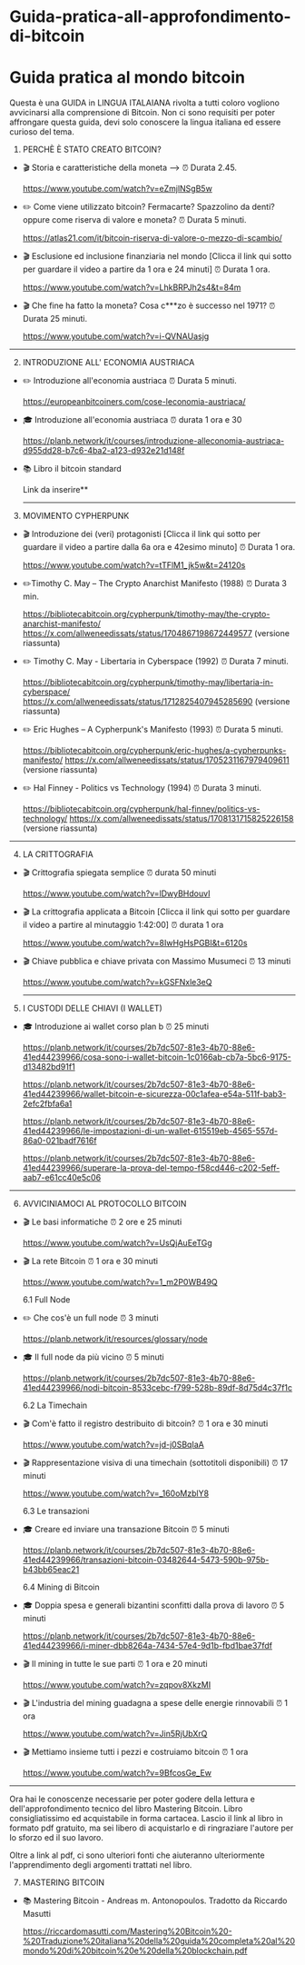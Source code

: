 # Guida-pratica-all-approfondimento-di-bitcoin

# Guida pratica al mondo bitcoin

Questa è una GUIDA in LINGUA ITALAIANA rivolta a tutti coloro vogliono avvicinarsi alla comprensione di Bitcoin. Non ci sono requisiti per poter affrongare questa guida, devi solo conoscere la lingua italiana ed essere curioso del tema. 

1. PERCHÈ È STATO CREATO BITCOIN?
  
- 🎬 Storia e caratteristiche della moneta --> ⏰ Durata 2.45.
  
     https://www.youtube.com/watch?v=eZmjlNSgB5w 

- ✏️ Come viene utilizzato bitcoin? Fermacarte? Spazzolino da denti? oppure come riserva di valore e moneta? ⏰ Durata 5 minuti.
  
     https://atlas21.com/it/bitcoin-riserva-di-valore-o-mezzo-di-scambio/

- 🎬 Esclusione ed inclusione finanziaria nel mondo [Clicca il link qui sotto per guardare il video a partire da 1 ora e 24 minuti] ⏰ Durata 1 ora.
    
     https://www.youtube.com/watch?v=LhkBRPJh2s4&t=84m
    
- 🎬 Che fine ha fatto la moneta? Cosa c***zo è successo nel 1971? ⏰ Durata 25 minuti.
    
     https://www.youtube.com/watch?v=i-QVNAUasjg

---

2. INTRODUZIONE ALL' ECONOMIA AUSTRIACA

- ✏️ Introduzione all'economia austriaca ⏰ Durata 5 minuti.
  
     https://europeanbitcoiners.com/cose-leconomia-austriaca/
  
- 🎓 Introduzione all'economia austriaca ⏰ durata 1 ora e 30
  
     https://planb.network/it/courses/introduzione-alleconomia-austriaca-d955dd28-b7c6-4ba2-a123-d932e21d148f
  
- 📚 Libro il bitcoin standard

    Link da inserire**

  ---

  
3. MOVIMENTO CYPHERPUNK
   
  
- 🎬 Introduzione dei (veri) protagonisti [Clicca il link qui sotto per guardare il video a partire dalla 6a ora e 42esimo minuto] ⏰ Durata 1 ora.
  
     https://www.youtube.com/watch?v=tTFlM1_jk5w&t=24120s
  
- ✏️Timothy C. May – The Crypto Anarchist Manifesto (1988) ⏰ Durata 3 min.
  
     https://bibliotecabitcoin.org/cypherpunk/timothy-may/the-crypto-anarchist-manifesto/ 
     https://x.com/allweneedissats/status/1704867198672449577 (versione riassunta)
  
- ✏️ Timothy C. May - Libertaria in Cyberspace (1992) ⏰ Durata 7 minuti.
  
     https://bibliotecabitcoin.org/cypherpunk/timothy-may/libertaria-in-cyberspace/
     https://x.com/allweneedissats/status/1712825407945285690 (versione riassunta)
  
- ✏️ Eric Hughes – A Cypherpunk's Manifesto (1993) ⏰ Durata 5 minuti.
  
     https://bibliotecabitcoin.org/cypherpunk/eric-hughes/a-cypherpunks-manifesto/
     https://x.com/allweneedissats/status/1705231167979409611 (versione riassunta)

- ✏️ Hal Finney - Politics vs Technology (1994) ⏰ Durata 3 minuti.
  
     https://bibliotecabitcoin.org/cypherpunk/hal-finney/politics-vs-technology/
     https://x.com/allweneedissats/status/1708131715825226158 (versione riassunta)


---

4. LA CRITTOGRAFIA 


- 🎬 Crittografia spiegata semplice ⏰ durata 50 minuti
  
     https://www.youtube.com/watch?v=lDwyBHdouvI

- 🎬 La crittografia applicata a Bitcoin [Clicca il link qui sotto per guardare il video a partire al minutaggio 1:42:00] ⏰ durata 1 ora
  
     https://www.youtube.com/watch?v=8IwHgHsPGBI&t=6120s 

- 🎬 Chiave pubblica e chiave privata con Massimo Musumeci ⏰ 13 minuti
  
     https://www.youtube.com/watch?v=kGSFNxle3eQ

  ---

5. I CUSTODI DELLE CHIAVI (I WALLET)

- 🎓 Introduzione ai wallet corso plan b ⏰ 25 minuti

    https://planb.network/it/courses/2b7dc507-81e3-4b70-88e6-41ed44239966/cosa-sono-i-wallet-bitcoin-1c0166ab-cb7a-5bc6-9175-d13482bd91f1
  
    https://planb.network/it/courses/2b7dc507-81e3-4b70-88e6-41ed44239966/wallet-bitcoin-e-sicurezza-00c1afea-e54a-511f-bab3-2efc2fbfa6a1
  
    https://planb.network/it/courses/2b7dc507-81e3-4b70-88e6-41ed44239966/le-impostazioni-di-un-wallet-615519eb-4565-557d-86a0-021badf7616f
  
    https://planb.network/it/courses/2b7dc507-81e3-4b70-88e6-41ed44239966/superare-la-prova-del-tempo-f58cd446-c202-5eff-aab7-e61cc40e5c06

---


  6. AVVICINIAMOCI AL PROTOCOLLO BITCOIN
 
- 🎬 Le basi informatiche ⏰ 2 ore e 25 minuti
    
    https://www.youtube.com/watch?v=UsQjAuEeTGg
   
- 🎬 La rete Bitcoin ⏰ 1 ora e 30 minuti

    https://www.youtube.com/watch?v=1_m2P0WB49Q

  6.1 Full Node

- ✏️ Che cos'è un full node ⏰ 3 minuti

     https://planb.network/it/resources/glossary/node

- 🎓 Il full node da più vicino ⏰ 5 minuti

     https://planb.network/it/courses/2b7dc507-81e3-4b70-88e6-41ed44239966/nodi-bitcoin-8533cebc-f799-528b-89df-8d75d4c37f1c

  6.2 La Timechain

- 🎬 Com'è fatto il registro destribuito di bitcoin? ⏰ 1 ora e 30 minuti

     https://www.youtube.com/watch?v=jd-j0SBqIaA

- 🎬 Rappresentazione visiva di una timechain (sottotitoli disponibili) ⏰ 17 minuti

     https://www.youtube.com/watch?v=_160oMzblY8

  6.3 Le transazioni

- 🎓 Creare ed inviare una transazione Bitcoin ⏰ 5 minuti

     https://planb.network/it/courses/2b7dc507-81e3-4b70-88e6-41ed44239966/transazioni-bitcoin-03482644-5473-590b-975b-b43bb65eac21

  6.4 Mining di Bitcoin

- 🎓 Doppia spesa e generali bizantini sconfitti dalla prova di lavoro ⏰ 5 minuti

     https://planb.network/it/courses/2b7dc507-81e3-4b70-88e6-41ed44239966/i-miner-dbb8264a-7434-57e4-9d1b-fbd1bae37fdf

- 🎬 Il mining in tutte le sue parti ⏰ 1 ora e 20 minuti

     https://www.youtube.com/watch?v=zqpov8XkzMI

- 🎬 L'industria del mining guadagna a spese delle energie rinnovabili ⏰ 1 ora

     https://www.youtube.com/watch?v=Jin5RjUbXrQ

- 🎬 Mettiamo insieme tutti i pezzi e costruiamo bitcoin ⏰ 1 ora

     https://www.youtube.com/watch?v=9BfcosGe_Ew


---

Ora hai le conoscenze necessarie per poter godere della lettura e dell'approfondimento tecnico del libro Mastering Bitcoin. Libro consigliatissimo ed acquistabile in forma cartacea. Lascio il link al libro in formato pdf gratuito, ma sei libero di acquistarlo e di ringraziare l'autore per lo sforzo ed il suo lavoro.

Oltre a link al pdf, ci sono ulteriori fonti che aiuteranno ulteriormente l'apprendimento degli argomenti trattati nel libro.

7. MASTERING BITCOIN

- 📚 Mastering Bitcoin - Andreas m. Antonopoulos. Tradotto da Riccardo Masutti


     https://riccardomasutti.com/Mastering%20Bitcoin%20-%20Traduzione%20italiana%20della%20guida%20completa%20al%20mondo%20di%20bitcoin%20e%20della%20blockchain.pdf

   

